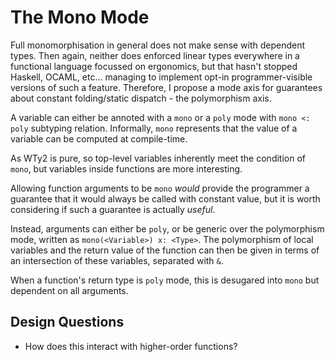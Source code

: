 # The Mono Mode

Full monomorphisation in general does not make sense with dependent types. Then again, neither does enforced linear types everywhere in a functional language focussed on ergonomics, but that hasn't stopped Haskell, OCAML, etc... managing to implement opt-in programmer-visible versions of such a feature. Therefore, I propose a mode axis for guarantees about constant folding/static dispatch - the polymorphism axis.

A variable can either be annoted with a `mono` or a `poly` mode with `mono <: poly` subtyping relation. Informally, `mono` represents that the value of a variable can be computed at compile-time.

As WTy2 is pure, so top-level variables inherently meet the condition of `mono`, but variables inside functions are more interesting.

Allowing function arguments to be `mono` _would_ provide the programmer a guarantee that it would always be called with constant value, but it is worth considering if such a guarantee is actually _useful_.

Instead, arguments can either be `poly`, or be generic over the polymorphism mode, written as `mono(<Variable>) x: <Type>`. The polymorphism of local variables and the return value of the function can then be given in terms of an intersection of these variables, separated with `&`.

When a function's return type is `poly` mode, this is desugared into `mono` but dependent on all arguments.

## Design Questions

- How does this interact with higher-order functions?
